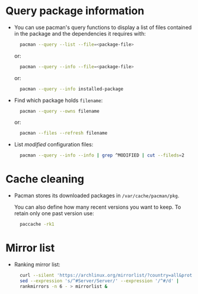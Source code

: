 # Query package information

- You can use pacman's query functions to display a list of files contained in
  the package and the dependencies it requires with:

  ```bash
    pacman --query --list --file=<package-file>
  ```

  or:

  ```bash
    pacman --query --info --file=<package-file>
  ```

  or:


  ```bash
    pacman --query --info installed-package
  ```

- Find which package holds `filename`:

  ```bash
    pacman --query --owns filename
  ```

  or:


  ```bash
    pacman --files --refresh filename
  `````

- List *modified* configuration files:

  ```bash
    pacman --query --info --info | grep ^MODIFIED | cut --fileds=2
  `````

# Cache cleaning

- Pacman stores its downloaded packages in `/var/cache/pacman/pkg`.

  You can also define how many recent versions you want to keep. To retain only
  one past version use:

  ```bash
    paccache -rk1
  ```

# Mirror list

- Ranking mirror list:

  ```bash
    curl --silent 'https://archlinux.org/mirrorlist/?country=all&protocol=https&use_mirror_status=on' |
    sed --expression 's/^#Server/Server/' --expression '/^#/d' |
    rankmirrors -n 6 - > mirrorlist &
  ```

